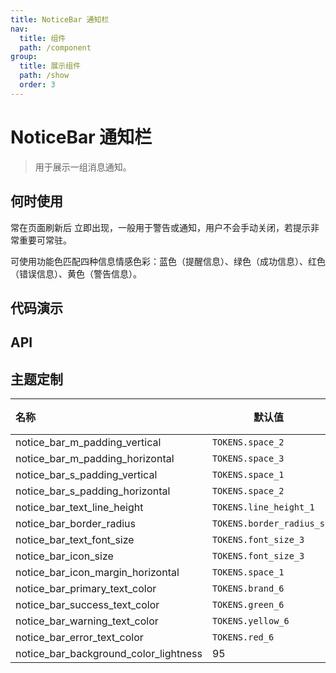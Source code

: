 ```yaml
---
title: NoticeBar 通知栏
nav:
  title: 组件
  path: /component
group:
  title: 展示组件
  path: /show
  order: 3
---
```


# NoticeBar 通知栏

> 用于展示一组消息通知。

## 何时使用

常在页面刷新后 立即出现，一般用于警告或通知，用户不会手动关闭，若提示非常重要可常驻。

可使用功能色匹配四种信息情感色彩：蓝色（提醒信息）、绿色（成功信息）、红色（错误信息）、黄色（警告信息）。

## 代码演示

<code src="./__fixtures__/basic.tsx"></code>

## API

<API hideTitle src="./notice-bar.tsx"></API>

## 主题定制

| 名称                                  | 默认值                   | 描述 |
| :------------------------------------ | ------------------------ | ---- |
| notice_bar_m_padding_vertical         | `TOKENS.space_2`         | -    |
| notice_bar_m_padding_horizontal       | `TOKENS.space_3`         | -    |
| notice_bar_s_padding_vertical         | `TOKENS.space_1`         | -    |
| notice_bar_s_padding_horizontal       | `TOKENS.space_2`         | -    |
| notice_bar_text_line_height           | `TOKENS.line_height_1`   | -    |
| notice_bar_border_radius              | `TOKENS.border_radius_s` | -    |
| notice_bar_text_font_size             | `TOKENS.font_size_3`     | -    |
| notice_bar_icon_size                  | `TOKENS.font_size_3`     | -    |
| notice_bar_icon_margin_horizontal     | `TOKENS.space_1`         | -    |
| notice_bar_primary_text_color         | `TOKENS.brand_6`         | -    |
| notice_bar_success_text_color         | `TOKENS.green_6`         | -    |
| notice_bar_warning_text_color         | `TOKENS.yellow_6`        | -    |
| notice_bar_error_text_color           | `TOKENS.red_6`           | -    |
| notice_bar_background_color_lightness | 95                       | -    |
